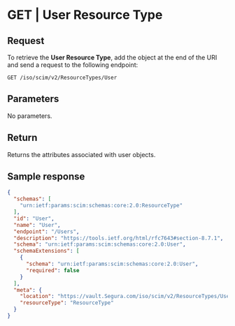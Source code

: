 # GET | User Resource Type

## Request

To retrieve the **User Resource Type**, add the object at the end of the URI and send a request to the following endpoint: 

`GET /iso/scim/v2/ResourceTypes/User`

## Parameters

No parameters.

## Return

Returns the attributes associated with user objects.

## Sample response

```json
{
  "schemas": [
    "urn:ietf:params:scim:schemas:core:2.0:ResourceType"
  ],
  "id": "User",
  "name": "User",
  "endpoint": "/Users",
  "description": "https://tools.ietf.org/html/rfc7643#section-8.7.1",
  "schema": "urn:ietf:params:scim:schemas:core:2.0:User",
  "schemaExtensions": [
    {
      "schema": "urn:ietf:params:scim:schemas:core:2.0:User",
      "required": false
    }
  ],
  "meta": {
    "location": "https://vault.Segura.com/iso/scim/v2/ResourceTypes/User",
    "resourceType": "ResourceType"
  }
}
```